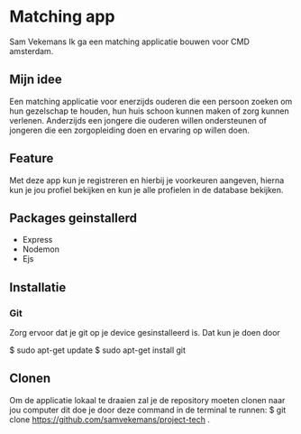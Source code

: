 # Matching app
Sam Vekemans
Ik ga een matching applicatie bouwen voor CMD amsterdam.

## Mijn idee
Een matching applicatie voor enerzijds ouderen die een persoon zoeken om hun gezelschap te houden, hun huis schoon kunnen maken of zorg kunnen verlenen. Anderzijds een jongere die ouderen willen ondersteunen of jongeren die een zorgopleiding doen en ervaring op willen doen.  

## Feature
Met deze app kun je registreren en hierbij je voorkeuren aangeven, hierna kun je jou profiel bekijken en kun je alle profielen in de database bekijken. 

## Packages geinstallerd 
- Express
- Nodemon
- Ejs

## Installatie
### Git
Zorg ervoor dat je git op je device gesinstalleerd is. Dat kun je doen door

$ sudo apt-get update $ sudo apt-get install git

## Clonen
Om de applicatie lokaal te draaien zal je de repository moeten clonen naar jou computer dit doe je door deze command in de terminal te runnen:
$ git clone https://github.com/samvekemans/project-tech .



